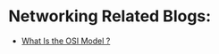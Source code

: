 
# Networking Related Blogs:
* [What Is the OSI Model ?](https://www.imperva.com/learn/application-security/osi-model/)